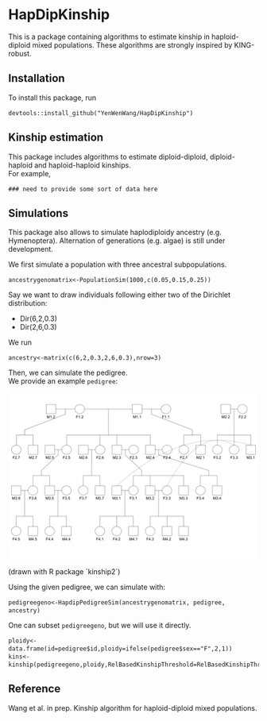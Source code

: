 # HapDipKinship
This is a package containing algorithms to estimate kinship in haploid-diploid mixed populations. These algorithms are strongly inspired by KING-robust. 

## Installation
To install this package, run
```{r}
devtools::install_github("YenWenWang/HapDipKinship")
```

## Kinship estimation
This package includes algorithms to estimate diploid-diploid, diploid-haploid and haploid-haploid kinships.  
For example,
```{r}
### need to provide some sort of data here
```

## Simulations
This package also allows to simulate haplodiploidy ancestry (e.g. Hymenoptera). Alternation of generations (e.g. algae) is still under development.

We first simulate a population with three ancestral subpopulations. 
```{r}
ancestrygenomatrix<-PopulationSim(1000,c(0.05,0.15,0.25))
```

Say we want to draw individuals following either two of the Dirichlet distribution:
- Dir(6,2,0.3)
- Dir(2,6,0.3)

We run
```{r}
ancestry<-matrix(c(6,2,0.3,2,6,0.3),nrow=3)
```

Then, we can simulate the pedigree.  
We provide an example `pedigree`:  
<p>
    <img src="fig/pedigree.png" alt="drawing" width="600"/>  
</p>
(drawn with R package `kinship2`)  

Using the given pedigree, we can simulate with:
```{r}
pedigreegeno<-HapdipPedigreeSim(ancestrygenomatrix, pedigree, ancestry)
```

One can subset `pedigreegeno`, but we will use it directly.
```{r}
ploidy<-data.frame(id=pedigree$id,ploidy=ifelse(pedigree$sex=="F",2,1))
kins<-kinship(pedigreegeno,ploidy,RelBasedKinshipThreshold=RelBasedKinshipThreshold)
```


## Reference
Wang et al. in prep. Kinship algorithm for haploid-diploid mixed populations.